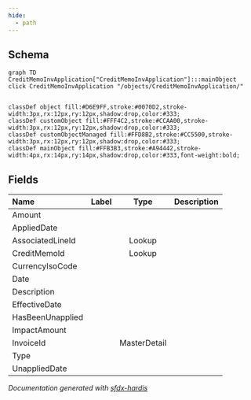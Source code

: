 ```yaml
---
hide:
  - path
---
```



## Schema

```mermaid
graph TD
CreditMemoInvApplication["CreditMemoInvApplication"]:::mainObject
click CreditMemoInvApplication "/objects/CreditMemoInvApplication/"


classDef object fill:#D6E9FF,stroke:#0070D2,stroke-width:3px,rx:12px,ry:12px,shadow:drop,color:#333;
classDef customObject fill:#FFF4C2,stroke:#CCAA00,stroke-width:3px,rx:12px,ry:12px,shadow:drop,color:#333;
classDef customObjectManaged fill:#FFD8B2,stroke:#CC5500,stroke-width:3px,rx:12px,ry:12px,shadow:drop,color:#333;
classDef mainObject fill:#FFB3B3,stroke:#A94442,stroke-width:4px,rx:14px,ry:14px,shadow:drop,color:#333,font-weight:bold;

```


<!-- Object description -->

## Fields

| Name      | Label | Type | Description |
| :-------- | :---- | :--: | :---------- | 
| Amount |  |  | <!-- --> |
| AppliedDate |  |  | <!-- --> |
| AssociatedLineId |  | Lookup | <!-- --> |
| CreditMemoId |  | Lookup | <!-- --> |
| CurrencyIsoCode |  |  | <!-- --> |
| Date |  |  | <!-- --> |
| Description |  |  | <!-- --> |
| EffectiveDate |  |  | <!-- --> |
| HasBeenUnapplied |  |  | <!-- --> |
| ImpactAmount |  |  | <!-- --> |
| InvoiceId |  | MasterDetail | <!-- --> |
| Type |  |  | <!-- --> |
| UnappliedDate |  |  | <!-- --> |








_Documentation generated with [sfdx-hardis](https://sfdx-hardis.cloudity.com)_
